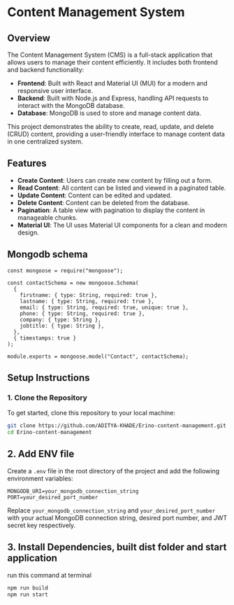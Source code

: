 # Content Management System

## Overview

The Content Management System (CMS) is a full-stack application that allows users to manage their content efficiently. It includes both frontend and backend functionality:

- **Frontend**: Built with React and Material UI (MUI) for a modern and responsive user interface.
- **Backend**: Built with Node.js and Express, handling API requests to interact with the MongoDB database.
- **Database**: MongoDB is used to store and manage content data.

This project demonstrates the ability to create, read, update, and delete (CRUD) content, providing a user-friendly interface to manage content data in one centralized system.

## Features
- **Create Content**: Users can create new content by filling out a form.
- **Read Content**: All content can be listed and viewed in a paginated table.
- **Update Content**: Content can be edited and updated.
- **Delete Content**: Content can be deleted from the database.
- **Pagination**: A table view with pagination to display the content in manageable chunks.
- **Material UI**: The UI uses Material UI components for a clean and modern design.

## Mongodb schema
```plaintext
const mongoose = require("mongoose");

const contactSchema = new mongoose.Schema(
  {
    firstname: { type: String, required: true },
    lastname: { type: String, required: true },
    email: { type: String, required: true, unique: true },
    phone: { type: String, required: true },
    company: { type: String },
    jobtitle: { type: String },
  },
  { timestamps: true }
);

module.exports = mongoose.model("Contact", contactSchema);

```



## Setup Instructions

### 1. Clone the Repository

To get started, clone this repository to your local machine:

```bash
git clone https://github.com/ADITYA-KHADE/Erino-content-management.git
cd Erino-content-management
```

## 2. Add ENV file 

Create a `.env` file in the root directory of the project and  add the following environment variables:

```plaintext
MONGODB_URI=your_mongodb_connection_string
PORT=your_desired_port_number

```

Replace `your_mongodb_connection_string` and `your_desired_port_number` with your actual MongoDB connection string, desired port number, and JWT secret key respectively.

## 3. Install Dependencies, built dist folder and start application

run this command at terminal

```bash
npm run build
npm run start
```
